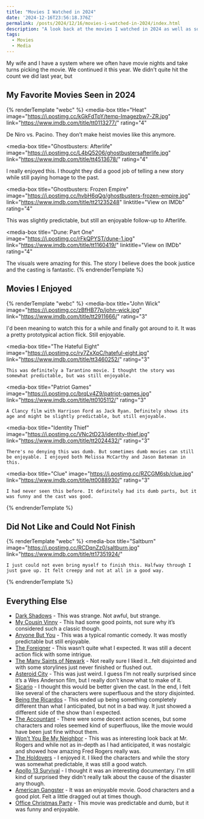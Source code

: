 ```yaml
---
title: "Movies I Watched in 2024"
date: '2024-12-16T23:56:18.376Z'
permalink: /posts/2024/12/16/movies-i-watched-in-2024/index.html
description: "A look back at the movies I watched in 2024 as well as some quick thoughts on them."
tags:
  - Movies
  - Media
---
```


My wife and I have a system where we often have movie nights and take turns picking the movie. We continued it this year. We didn't quite hit the count we did last year, but 
<!-- excerpt -->

## My Favorite Movies Seen in 2024

{% renderTemplate "webc" %}
<media-box
  title="Heat"
  image="https://i.postimg.cc/kGkFdTpY/temp-Imagezbw7-ZR.jpg"
  link="https://www.imdb.com/title/tt0113277/"
  rating="4"
>
  De Niro vs. Pacino. They don’t make heist movies like this anymore.
</media-box>

<media-box
  title="Ghostbusters: Afterlife"
  image="https://i.postimg.cc/L4bQ5206/ghostbustersafterlife.jpg"
  link="https://www.imdb.com/title/tt4513678/"
  rating="4"
>
  I really enjoyed this. I thought they did a good job of telling a new story while still paying homage to the past.
</media-box>

<media-box
  title="Ghostbusters: Frozen Empire"
  image="https://i.postimg.cc/hvbH6qQg/ghostbusters-frozen-empire.jpg"
  link="https://www.imdb.com/title/tt21235248"
  linktitle="View on IMDb"
  rating="4"
>
  This was slightly predictable, but still an enjoyable follow-up to Afterlife.
</media-box>

<media-box
  title="Dune: Part One"
  image="https://i.postimg.cc/rFkQPYST/dune-1.jpg"
  link="https://www.imdb.com/title/tt1160419/"
  linktitle="View on IMDb"
  rating="4"
>
  The visuals were amazing for this. The story I believe does the book justice and the casting is fantastic.
</media-box>
{% endrenderTemplate %}

## Movies I Enjoyed

{% renderTemplate "webc" %}
<media-box
  title="John Wick"
  image="https://i.postimg.cc/zBfHB77p/john-wick.jpg"
  link="https://www.imdb.com/title/tt2911666/"
  rating="3"
>
  I'd been meaning to watch this for a while and finally got around to it. It was a pretty prototypical action flick. Still enjoyable.
</media-box>

<media-box
  title="The Hateful Eight"
  image="https://i.postimg.cc/ry7ZxXpC/hateful-eight.jpg"
  link="https://www.imdb.com/title/tt3460252/"
  rating="3"
>
	This was definitely a Tarantino movie. I thought the story was somewhat predictable, but was still enjoyable.
</media-box>

<media-box
  title="Patriot Games"
  image="https://i.postimg.cc/brqLv4Z9/patriot-games.jpg"
  link="https://www.imdb.com/title/tt0105112/"
  rating="3"
>
	A Clancy film with Harrison Ford as Jack Ryan. Definitely shows its age and might be slightly predictable, but still enjoyable.
</media-box>

<media-box
  title="Identity Thief"
  image="https://i.postimg.cc/VNc2tD23/identity-thief.jpg"
  link="https://www.imdb.com/title/tt2024432/"
  rating="3"
>
	There's no denying this was dumb. But sometimes dumb movies can still be enjoyable. I enjoyed both Melissa McCarthy and Jason Bateman in this.
</media-box>

<media-box
  title="Clue"
  image="https://i.postimg.cc/RZCGM6sb/clue.jpg"
  link="https://www.imdb.com/title/tt0088930/"
  rating="3"
>
	I had never seen this before. It definitely had its dumb parts, but it was funny and the cast was good.
</media-box>
{% endrenderTemplate %}

## Did Not Like and Could Not Finish

{% renderTemplate "webc" %}
<media-box
  title="Saltburn"
  image="https://i.postimg.cc/RCDqnZz0/saltburn.jpg"
  link="https://www.imdb.com/title/tt17351924/"
>
	I just could not even bring myself to finish this. Halfway through I just gave up. It felt creepy and not at all in a good way.
</media-box>
{% endrenderTemplate %}

## Everything Else

- [Dark Shadows](https://www.imdb.com/title/tt1077368/) - This was strange. Not awful, but strange.
- [My Cousin Vinny](https://www.imdb.com/title/tt0104952) - This had some good points, not sure why it’s considered such a classic though.
- [Anyone But You](https://www.imdb.com/title/tt26047818/) - This was a typical romantic comedy. It was mostly predictable but still enjoyable.
- [The Foreigner](https://www.imdb.com/title/tt1615160) - This wasn’t quite what I expected. It was still a decent action flick with some intrigue.
- [The Many Saints of Newark](https://www.imdb.com/title/tt8110232/) - Not really sure I liked it…felt disjointed and with some storylines just never finished or flushed out.
- [Asteroid City](https://www.imdb.com/title/tt14230388/) - This was just weird. I guess I’m not really surprised since it’s a Wes Anderson film, but I really don’t know what to make of it.
- [Sicario](https://www.imdb.com/title/tt3397884/) - I thought this would be better given the cast. In the end, I felt like several of the characters were superfluous and the story disjointed.
- [Being the Ricardos](https://www.imdb.com/title/tt4995540/) - This ended up being something completely different than what I anticipated, but not in a bad way. It just showed a different side of the show than I expected.
- [The Accountant](https://www.imdb.com/title/tt2140479/) - There were some decent action scenes, but some characters and roles seemed kind of superfluous, like the movie would have been just fine without them.
- [Won't You Be My Neighbor](https://www.imdb.com/title/tt7681902) - This was as interesting look back at Mr. Rogers and while not as in-depth as I had anticipated, it was nostalgic and showed how amazing Fred Rogers really was.
- [The Holdovers](https://www.imdb.com/title/tt14849194/) - I enjoyed it. I liked the characters and while the story was somewhat predictable, it was still a good watch.
- [Apollo 13 Survival](https://www.imdb.com/title/tt31852716) - I thought it was an interesting documentary. I'm still kind of surprised they didn't really talk about the cause of the disaster any though.
- [American Gangster](https://www.imdb.com/title/tt0765429/) - It was an enjoyable movie. Good characters and a good plot. Felt a little dragged out at times though.
- [Office Christmas Party](https://www.imdb.com/title/tt1711525/) - This movie was predictable and dumb, but it was funny and enjoyable.
